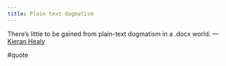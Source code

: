 ```yaml
---
title: Plain text dogmatism
---
```


There’s little to be gained from plain-text dogmatism in a .docx world.
—[Kieran Healy](https://kieranhealy.org/blog/archives/2014/01/23/plain-text/)


#quote
